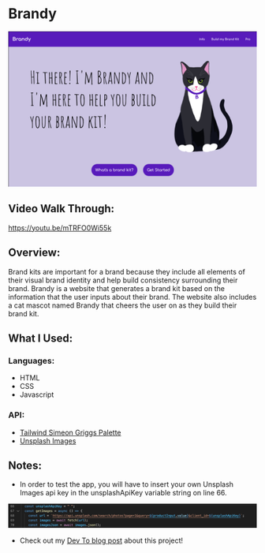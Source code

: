 # Brandy

![Brandy Screenshot](images/brandyScreenshot.png)

## Video Walk Through:

https://youtu.be/mTRFO0Wi55k

## Overview:

Brand kits are important for a brand because they include all elements of their visual brand identity and help build consistency surrounding their brand. Brandy is a website that generates a brand kit based on the information that the user inputs about their brand. The website also includes a cat mascot named Brandy that cheers the user on as they build their brand kit.

## What I Used:

### Languages:

- HTML
- CSS
- Javascript

### API:

- [Tailwind Simeon Griggs Palette](https://tailwind.simeongriggs.dev/brand/2522FC)
- [Unsplash Images](https://openweathermap.org/api)

## Notes:

- In order to test the app, you will have to insert your own Unsplash Images api key in the unsplashApiKey variable string on line 66.

![API Key Screenshot](images/unsplashApiKey.png)

- Check out my [Dev To blog post](https://dev.to/ciaracloud/cats-and-apis-3h8o) about this project!
